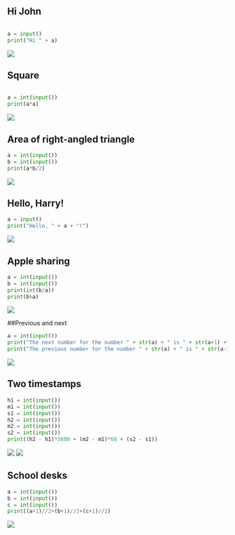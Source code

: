 ## Hi John
```.py

a = input()
print("Hi " + a)

```

![](https://github.com/yutaro741/unit-1/blob/main/%E3%82%B9%E3%82%AF%E3%83%AA%E3%83%BC%E3%83%B3%E3%82%B7%E3%83%A7%E3%83%83%E3%83%88%202022-08-30%2010.19.05.png)

## Square
```.py

a = int(input())
print(a*a)

```
![](https://github.com/yutaro741/unit-1/blob/main/%E3%82%B9%E3%82%AF%E3%83%AA%E3%83%BC%E3%83%B3%E3%82%B7%E3%83%A7%E3%83%83%E3%83%88%202022-08-30%2010.19.18.png)

## Area of right-angled triangle
```.py
a = int(input())
b = int(input())
print(a*b/2)
```
![](https://github.com/yutaro741/unit-1/blob/main/%E3%82%B9%E3%82%AF%E3%83%AA%E3%83%BC%E3%83%B3%E3%82%B7%E3%83%A7%E3%83%83%E3%83%88%202022-08-30%2010.19.31.png)

## Hello, Harry!
```.py
a = input()
print("Hello, " + a + "!")

```
![](https://github.com/yutaro741/unit-1/blob/main/%E3%82%B9%E3%82%AF%E3%83%AA%E3%83%BC%E3%83%B3%E3%82%B7%E3%83%A7%E3%83%83%E3%83%88%202022-08-30%2010.19.48.png)

## Apple sharing
```.py
a = int(input())
b = int(input())
print(int(b/a))
print(b%a)
```
![](https://github.com/yutaro741/unit-1/blob/main/%E3%82%B9%E3%82%AF%E3%83%AA%E3%83%BC%E3%83%B3%E3%82%B7%E3%83%A7%E3%83%83%E3%83%88%202022-08-30%2010.19.56.png)

##Previous and next
```.py
a = int(input())
print("The next number for the number " + str(a) + " is " + str(a+1) +".")
print("The previous number for the number " + str(a) + " is " + str(a-1) + ".")
```
![](https://github.com/yutaro741/unit-1/blob/main/%E3%82%B9%E3%82%AF%E3%83%AA%E3%83%BC%E3%83%B3%E3%82%B7%E3%83%A7%E3%83%83%E3%83%88%202022-08-30%2010.20.04.png)

## Two timestamps
```.py
h1 = int(input())
m1 = int(input())
s1 = int(input())
h2 = int(input())
m2 = int(input())
s2 = int(input())
print((h2 - h1)*3600 + (m2 - m1)*60 + (s2 - s1))
```
![](https://github.com/yutaro741/unit-1/blob/main/%E3%82%B9%E3%82%AF%E3%83%AA%E3%83%BC%E3%83%B3%E3%82%B7%E3%83%A7%E3%83%83%E3%83%88%202022-08-30%2010.20.36.png)
![](https://github.com/yutaro741/unit-1/blob/main/%E3%82%B9%E3%82%AF%E3%83%AA%E3%83%BC%E3%83%B3%E3%82%B7%E3%83%A7%E3%83%83%E3%83%88%202022-08-30%2010.20.40.png)

## School desks
```.py
a = int(input())
b = int(input())
c = int(input())
print((a+1)//2+(b+1)//2+(c+1)//2)
```
![](https://github.com/yutaro741/unit-1/blob/main/%E3%82%B9%E3%82%AF%E3%83%AA%E3%83%BC%E3%83%B3%E3%82%B7%E3%83%A7%E3%83%83%E3%83%88%202022-08-30%2010.20.55.png)
